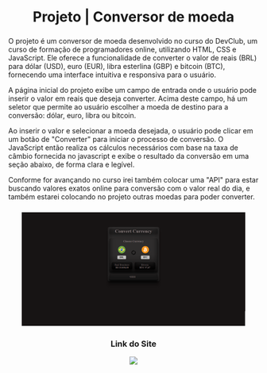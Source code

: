 <h1 align="center">
  Projeto | Conversor de moeda
</h1>

###

<p>
  O projeto é um conversor de moeda desenvolvido no curso do DevClub, um curso de formação de programadores online, utilizando HTML, CSS e JavaScript. 
  Ele oferece a funcionalidade de converter o valor de reais (BRL) para dólar (USD), euro (EUR), libra esterlina (GBP) e bitcoin (BTC), fornecendo uma interface intuitiva e responsiva para o usuário.
</p>
<p>
  A página inicial do projeto exibe um campo de entrada onde o usuário pode inserir o valor em reais que deseja converter.
  Acima deste campo, há um seletor que permite ao usuário escolher a moeda de destino para a conversão: dólar, euro, libra ou bitcoin.
</p>
<p>
  Ao inserir o valor e selecionar a moeda desejada, o usuário pode clicar em um botão de "Converter" para iniciar o processo de conversão. 
  O JavaScript então realiza os cálculos necessários com base na taxa de câmbio fornecida no javascript e exibe o resultado da conversão em uma seção abaixo, de forma clara e legível.
</p>
<p>
  Conforme for avançando no curso irei também colocar uma "API" para estar buscando valores exatos online para conversão com o valor real do dia, e também estarei colocando no projeto outras moedas para poder
  converter.
</p>

###

<div align="center">
  <img src="https://github.com/jeffersonxbenetti/Convert-Currency/blob/main/assets/img/Convert%20Currency.png" />
</div>

###

<h3 align="center">Link do Site</h3>
<div align="center">
  <a href="https://jeffersonxbenetti.github.io/My-Convert-Currency/">
    <img src="https://img.shields.io/website-up-down-green-red/http/monip.org.svg" />
  </a>
</div>
